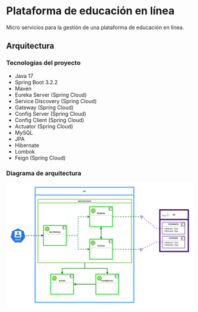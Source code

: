 # Plataforma de educación en línea

Micro servicios para la gestión de una plataforma de educación en línea.

## Arquitectura

### Tecnologías del proyecto
- Java 17
- Spring Boot 3.2.2
- Maven
- Eureka Server (Spring Cloud)
- Service Discovery (Spring Cloud)
- Gateway (Spring Cloud)
- Config Server (Spring Cloud)
- Config Client (Spring Cloud)
- Actuator (Spring Cloud)
- MySQL
- JPA
- Hibernate
- Lombok
- Feign (Spring Cloud)

### Diagrama de arquitectura
<img src="projectArchitectureDiagram.png" alt="Diagrama de arquitectura">

